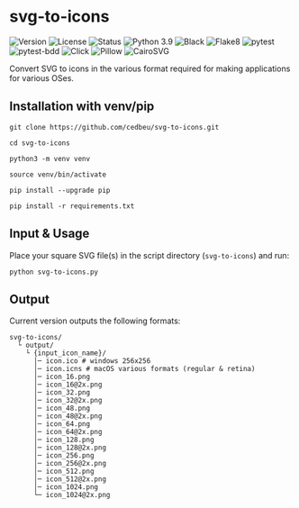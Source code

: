 # svg-to-icons
![Version](https://img.shields.io/github/v/tag/cedbeu/svg-to-icons?label=version&style=flat)
![License](https://img.shields.io/badge/license-MIT-green?style=flat)
![Status](https://img.shields.io/badge/status-active-brightgreen?style=flat)
![Python 3.9](https://img.shields.io/badge/Python-3.9-blue?style=flat&logo=python)
![Black](https://img.shields.io/badge/code%20style-black-000000?style=flat)
![Flake8](https://img.shields.io/badge/linter-flake8-yellow?style=flat)
![pytest](https://img.shields.io/badge/tests-passing-brightgreen?style=flat)
![pytest-bdd](https://img.shields.io/badge/BDD-passing-brightgreen?style=flat)
![Click](https://img.shields.io/badge/Click-CLI-orange?style=flat)
![Pillow](https://img.shields.io/badge/Pillow-Image%20Processing-yellow?style=flat)
![CairoSVG](https://img.shields.io/badge/CairoSVG-SVG%20Rendering-purple?style=flat)

Convert SVG to icons in the various format required for making applications for various OSes.

## Installation with venv/pip
`git clone https://github.com/cedbeu/svg-to-icons.git`

`cd svg-to-icons`

`python3 -m venv venv`

`source venv/bin/activate`

`pip install --upgrade pip`

`pip install -r requirements.txt`

## Input & Usage
Place your square SVG file(s) in the script directory (`svg-to-icons`) and run:

`python svg-to-icons.py`

## Output
Current version outputs the following formats:

```
svg-to-icons/
  └ output/
    └ {input_icon_name}/
      │─ icon.ico # windows 256x256
      │─ icon.icns # macOS various formats (regular & retina)
      │─ icon_16.png
      │─ icon_16@2x.png
      │─ icon_32.png
      │─ icon_32@2x.png
      │─ icon_48.png
      │─ icon_48@2x.png
      │─ icon_64.png
      │─ icon_64@2x.png
      │─ icon_128.png
      │─ icon_128@2x.png
      │─ icon_256.png
      │─ icon_256@2x.png
      │─ icon_512.png
      │─ icon_512@2x.png
      │─ icon_1024.png
      └─ icon_1024@2x.png
```
